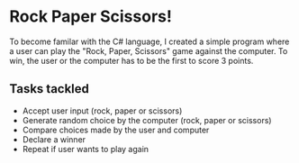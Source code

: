 # Rock Paper Scissors!

To become familar with the C# language, I created a simple program where a user can play the "Rock, Paper, Scissors" game against the computer. To win, the user or the computer has to be the first to score 3 points.


## Tasks tackled 
- Accept user input (rock, paper or scissors) 
- Generate random choice by the computer (rock, paper or scissors) 
- Compare choices made by the user and computer 
- Declare a winner 
- Repeat if user wants to play again 
